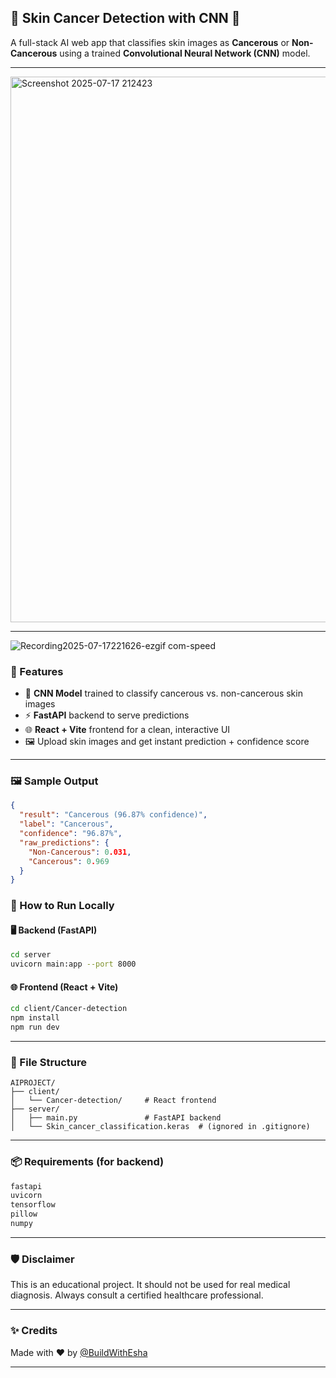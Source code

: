## 🧬 Skin Cancer Detection with CNN 🧠

A full-stack AI web app that classifies skin images as **Cancerous** or **Non-Cancerous** using a trained **Convolutional Neural Network (CNN)** model.

---
<img width="1223" height="873" alt="Screenshot 2025-07-17 212423" src="https://github.com/user-attachments/assets/eaacee6d-4009-4efa-b288-2c03597f1d26" />

---
  ![Recording2025-07-17221626-ezgif com-speed](https://github.com/user-attachments/assets/f457e91d-14e3-4842-9234-89b6f37b1516)


### 🚀 Features

* 🧠 **CNN Model** trained to classify cancerous vs. non-cancerous skin images
* ⚡ **FastAPI** backend to serve predictions
* 🌐 **React + Vite** frontend for a clean, interactive UI
* 🖼️ Upload skin images and get instant prediction + confidence score

---

### 🖼️ Sample Output

```json
{
  "result": "Cancerous (96.87% confidence)",
  "label": "Cancerous",
  "confidence": "96.87%",
  "raw_predictions": {
    "Non-Cancerous": 0.031,
    "Cancerous": 0.969
  }
}
```


### 🧪 How to Run Locally

#### 🖥 Backend (FastAPI)

```bash
cd server
uvicorn main:app --port 8000
```

#### 🌐 Frontend (React + Vite)

```bash
cd client/Cancer-detection
npm install
npm run dev
```

---

### 📁 File Structure

```
AIPROJECT/
├── client/
│   └── Cancer-detection/     # React frontend
├── server/
│   ├── main.py               # FastAPI backend
│   └── Skin_cancer_classification.keras  # (ignored in .gitignore)
```

---

### 📦 Requirements (for backend)

```txt
fastapi
uvicorn
tensorflow
pillow
numpy
```

---

### 🛡 Disclaimer

This is an educational project. It should not be used for real medical diagnosis. Always consult a certified healthcare professional.

---

### ✨ Credits

Made with ❤️ by [@BuildWithEsha](https://github.com/BuildWithEsha)

---

